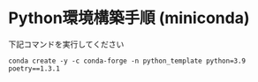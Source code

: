 Python環境構築手順 (miniconda)
===

下記コマンドを実行してください

```
conda create -y -c conda-forge -n python_template python=3.9 poetry==1.3.1
```